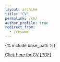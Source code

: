 ```yaml
---
layout: archive
title: "CV"
permalink: /cv/
author_profile: true
redirect_from:
  - /resume
---
```


{% include base_path %}

[Click here for CV [PDF]](files/EFG_CV_2023.pdf)
